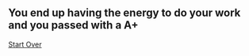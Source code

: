 You end up having the energy to do your work and you passed with a A+
---
[Start Over](../HavingHwDue.md)
